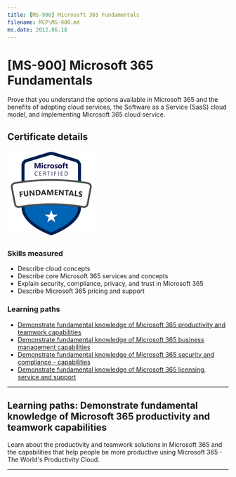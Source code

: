 ```yaml
---
title: [MS-900] Microsoft 365 Fundamentals
filename: MCP\MS-900.md
ms.date: 2012.06.18
---
```


# [MS-900] Microsoft 365 Fundamentals

Prove that you understand the options available in Microsoft 365 and the benefits of adopting cloud services, the Software as a Service (SaaS) cloud model, and implementing Microsoft 365 cloud service.

## Certificate details

![microsoft-certified-fundamentals-badge]

### Skills measured

- Describe cloud concepts
- Describe core Microsoft 365 services and concepts
- Explain security, compliance, privacy, and trust in Microsoft 365
- Describe Microsoft 365 pricing and support

### Learning paths

- [Demonstrate fundamental knowledge of Microsoft 365 productivity and teamwork capabilities](https://docs.microsoft.com/en-us/learn/paths/m365-productivity-teamwork-solutions/)
- [Demonstrate fundamental knowledge of Microsoft 365 business management capabilities](https://docs.microsoft.com/en-us/learn/paths/m365-business-management-solutions/)
- [Demonstrate fundamental knowledge of Microsoft 365 security and compliance - capabilities](https://docs.microsoft.com/en-us/learn/paths/m365-security-compliance-capabilities/)
- [Demonstrate fundamental knowledge of Microsoft 365 licensing, service and support](https://docs.microsoft.com/en-us/learn/paths/m365-licensing-service-support/)

---

## Learning paths: Demonstrate fundamental knowledge of Microsoft 365 productivity and teamwork capabilities

Learn about the productivity and teamwork solutions in Microsoft 365 and the capabilities that help people be more productive using Microsoft 365 - The World's Productivity Cloud.



---

<!--- Reference Link --->

[microsoft-certified-fundamentals-badge]: https://github.com/kj-park/tech/blob/main/MCP/.media/microsoft-certified-fundamentals-badge.svg?raw=true "microsoft-certified-fundamentals-badge"
